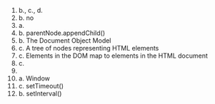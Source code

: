 1) b., c., d.
2) b. no
3) a.
4) b. parentNode.appendChild()
5) b. The Document Object Model
6) c. A tree of nodes representing HTML elements
7) c. Elements in the DOM map to elements in the HTML document
8) c.
9)
10) a. Window
11) c. setTimeout()
12) b. setInterval()



